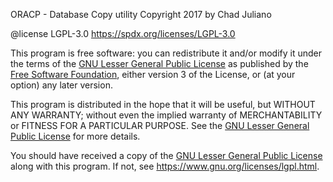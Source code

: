 ORACP - Database Copy utility
Copyright 2017 by Chad Juliano

@license LGPL-3.0 <https://spdx.org/licenses/LGPL-3.0>

This program is free software: you can redistribute it and/or modify
it under the terms of the [GNU Lesser General Public License][LGPL-3.0] as published by
the [Free Software Foundation][FSF], either version 3 of the License, or
(at your option) any later version.

This program is distributed in the hope that it will be useful,
but WITHOUT ANY WARRANTY; without even the implied warranty of
MERCHANTABILITY or FITNESS FOR A PARTICULAR PURPOSE.  See the
[GNU Lesser General Public License][LGPL-3.0] for more details.

You should have received a copy of the [GNU Lesser General Public License][LGPL-3.0]
along with this program.  If not, see <https://www.gnu.org/licenses/lgpl.html>.

[LGPL-3.0]: <https://spdx.org/licenses/LGPL-3.0>
[FSF]: <http://www.fsf.org/>
